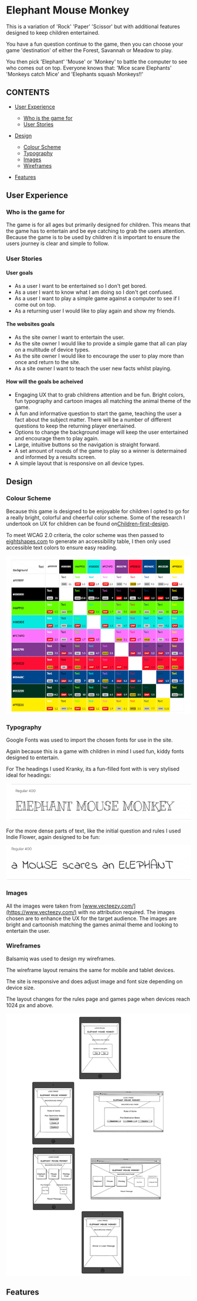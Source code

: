 # Elephant Mouse Monkey

This is a variation of 'Rock' 'Paper' 'Scissor' but with additional features designed to keep children entertained.

You have a fun question continue to the game, then you can choose your game 'destination' of either the Forest, Savannah or Meadow to play.  
 
You then pick 'Elephant' 'Mouse' or 'Monkey' to battle the computer to see who comes out on top.
Everyone knows that:
'Mice scare Elephants'
'Monkeys catch Mice' and
'Elephants squash Monkeys!!'



## CONTENTS

* [User Experience](#user-experience)
  * [Who is the game for](#who-is-the-game-for)
  * [User Stories](#user-stories)

* [Design](#design)
  * [Colour Scheme](#colour-scheme)
  * [Typography](#typography)
  * [Images](#images)
  * [Wireframes](#wireframes)

* [Features](#features)


## User Experience

### Who is the game for


The game is for all ages but primarily designed for children.
This means that the game has to entertain and be eye catching to grab the users attention.
Because the game is to be used by children it is important to ensure the users journey is clear and simple to follow.  

### User Stories  

#### User goals

* As a user I want to be entertained so I don't get bored.
* As a user I want to know what I am doing so I don't get confused.
* As a user I want to play a simple game against a computer to see if I come out on top. 
* As a returning user I would like to play again and show my friends.

#### The websites goals

* As the site owner I want to entertain the user.
* As the site owner I would like to provide a simple game that all can play on a multitude of device types.
* As the site owner I would like to encourage the user to play more than once and return to the site.
* As a site owner I want to teach the user new facts whilst playing.

#### How will the goals be acheived

* Engaging UX that to grab childrens attention and be fun. Bright colors, fun typography and cartoon images all matching the animal theme of the game.
* A fun and informative question to start the game, teaching the user a fact about the subject matter. There will be a number of different questions to keep the returning player enertained.
* Options to change the background image will keep the user entertained and encourage them to play again.
* Large, intuitive buttons so the navigation is straight forward.
* A set amount of rounds of the game to play so a winner is determained and informed by a results screen.
* A simple layout that is responsive on all device types.


## Design


### Colour Scheme


Because this game is designed to be enjoyable for children I opted to go for a really bright, colorful and cheerful color scheme. Some of the research I undertook on UX for children can be found on[Children-first-design](https://uxdesign.cc/ux-for-kids-responsible-matter-802bd12fe28c).

To meet WCAG 2.0 criteria, the color scheme was then passed to [eightshapes.com](https://contrast-grid.eightshapes.com/?version=1.1.0&background-colors=&foreground-colors=%23ffffff%0D%0A%23000000%0D%0A%2366ff00%0D%0A%2308e8de%0D%0A%23fc74fd%0D%0A%23803790%0D%0A%23fd0e35%0D%0A%2300468c%0D%0A%23013220%0D%0A%0D%0A&es-color-form__tile-size=compact&es-color-form__show-contrast=aaa&es-color-form__show-contrast=aa&es-color-form__show-contrast=aa18&es-color-form__show-contrast=dnp) to generate an accessibility table, I then only used accessible text colors to ensure easy reading.

![Color-grid](assets/media/color-grid.PNG)

### Typography

Google Fonts was used to import the chosen fonts for use in the site.

Again because this is a game with children in mind I used fun, kiddy fonts designed to entertain.

For The headings I used Kranky, its a fun-filled font with is very stylised ideal for headings:

![Kranky](assets/media/kranky.PNG)

For the more dense parts of text, like the initial question and rules I used Indie Flower, again designed to be fun:

![Indie Flower](assets/media/indie-flower.PNG)


### Images

All the images were taken from [www.vecteezy.com/](https://www.vecteezy.com/) with no attribution required.
The images chosen are to enhance the UX for the target audience. The images are bright and cartoonish matching the games animal theme and looking to entertain the user.

### Wireframes

Balsamiq was used to design my wireframes.

The wireframe layout remains the same for mobile and tablet devices.  

The site is responsive and does adjust image and font size depending on device size.  

The layout changes for the rules page and games page when devices reach 1024 px and above.  

![Wireframes](assets/media/wireframes.png)

## Features
